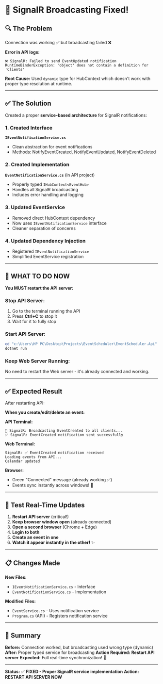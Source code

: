 # 🔧 SignalR Broadcasting Fixed!

## 🔍 The Problem

Connection was working ✅ but broadcasting failed ❌

**Error in API logs:**
```
❌ SignalR: Failed to send EventUpdated notification
RuntimeBinderException: 'object' does not contain a definition for 'Clients'
```

**Root Cause:** Used `dynamic` type for HubContext which doesn't work with proper type resolution at runtime.

---

## ✅ The Solution

Created a proper **service-based architecture** for SignalR notifications:

### 1. Created Interface
**`IEventNotificationService.cs`**
- Clean abstraction for event notifications
- Methods: NotifyEventCreated, NotifyEventUpdated, NotifyEventDeleted

### 2. Created Implementation
**`EventNotificationService.cs`** (in API project)
- Properly typed `IHubContext<EventHub>`
- Handles all SignalR broadcasting
- Includes error handling and logging

### 3. Updated EventService
- Removed direct HubContext dependency
- Now uses `IEventNotificationService` interface
- Cleaner separation of concerns

### 4. Updated Dependency Injection
- Registered `IEventNotificationService`
- Simplified EventService registration

---

## 🚀 WHAT TO DO NOW

**You MUST restart the API server:**

### Stop API Server:
1. Go to the terminal running the API
2. Press **Ctrl+C** to stop it
3. Wait for it to fully stop

### Start API Server:
```powershell
cd "c:\Users\HP PC\Desktop\Projects\EventScheduler\EventScheduler.Api"
dotnet run
```

### Keep Web Server Running:
No need to restart the Web server - it's already connected and working.

---

## ✅ Expected Result

After restarting API:

**When you create/edit/delete an event:**

**API Terminal:**
```
📢 SignalR: Broadcasting EventCreated to all clients...
✅ SignalR: EventCreated notification sent successfully
```

**Web Terminal:**
```
SignalR: ✅ EventCreated notification received
Loading events from API...
Calendar updated
```

**Browser:**
- Green "Connected" message (already working ✅)
- Events sync instantly across windows! 🎉

---

## 🧪 Test Real-Time Updates

1. **Restart API server** (critical!)
2. **Keep browser window open** (already connected)
3. **Open a second browser** (Chrome + Edge)
4. **Login to both**
5. **Create an event in one**
6. **Watch it appear instantly in the other!** ✨

---

## 📋 Changes Made

**New Files:**
- `IEventNotificationService.cs` - Interface
- `EventNotificationService.cs` - Implementation

**Modified Files:**
- `EventService.cs` - Uses notification service
- `Program.cs` (API) - Registers notification service

---

## 🎯 Summary

**Before:** Connection worked, but broadcasting used wrong type (dynamic)
**After:** Proper typed service for broadcasting
**Action Required:** **Restart API server**
**Expected:** Full real-time synchronization! 🎊

---

**Status:** ✅ **FIXED - Proper SignalR service implementation**
**Action:** **RESTART API SERVER NOW**
